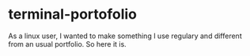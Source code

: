 # terminal-portofolio

As a linux user, I wanted to make something I use regulary and different from an usual portfolio.
So here it is.
